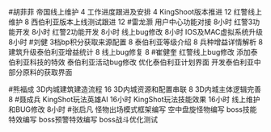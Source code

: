 #胡菲菲 
帝国线上维护   4
工作进度跟进及安排   4
KingShoot版本推进 12
红警线上维护    8
西伯利亚版本上线测试跟进 12
#雷龙灏 
用户中心功能对接   8小时
红警3功能开发     8小时
红警2功能开发     8小时
线上bug修改       8小时
IOS及MAC虚拟系统升级 8小时
#刘健 
3档bp积分获取来源配置	8
泰伯利亚等级介绍	8
兵种增益详情解析	8
建筑升级泰伯利亚增益统计	8
线上bug修复	8
#崔健奎 
红警线上bug修改
添加泰伯利亚科技的特效
泰伯利亚活动bug修改
优化泰伯利亚计划界面
开发泰伯利亚中部分原料的获取界面



#熊福成 
3D内城建筑建造流程                 16
3D内城资源和配置串联              8
3D内城主体逻辑完善                 8
#聂成兵 
KingShot玩法英雄AI       16小时
KingShot玩法技能效果     16小时
线上维护和BUG修改          8小时
#张启凡 
怪物出场模式框架编写
空中盘旋怪物编写
boss技能特效编写
boss预警特效编写
boss战斗优化测试
